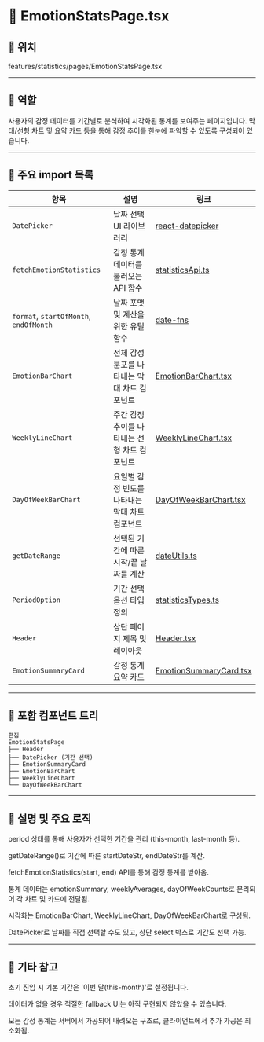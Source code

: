 # 📄 EmotionStatsPage.tsx
## 📁 위치
features/statistics/pages/EmotionStatsPage.tsx

---

## 🧭 역할
사용자의 감정 데이터를 기간별로 분석하여 시각화된 통계를 보여주는 페이지입니다.
막대/선형 차트 및 요약 카드 등을 통해 감정 추이를 한눈에 파악할 수 있도록 구성되어 있습니다.

---

## 🔗 주요 import 목록
| 항목                                     | 설명                         | 링크                                                             |
| -------------------------------------- | -------------------------- | -------------------------------------------------------------- |
| `DatePicker`                           | 날짜 선택 UI 라이브러리             | [react-datepicker](https://reactdatepicker.com/)               |
| `fetchEmotionStatistics`               | 감정 통계 데이터를 불러오는 API 함수     | [statisticsApi.ts](../api/statisticsApi.ts)                    |
| `format`, `startOfMonth`, `endOfMonth` | 날짜 포맷 및 계산을 위한 유틸 함수       | [date-fns](https://date-fns.org/)                              |
| `EmotionBarChart`                      | 전체 감정 분포를 나타내는 막대 차트 컴포넌트  | [EmotionBarChart.tsx](../components/EmotionBarChart.tsx)       |
| `WeeklyLineChart`                      | 주간 감정 추이를 나타내는 선형 차트 컴포넌트  | [WeeklyLineChart.tsx](../components/WeeklyLineChart.tsx)       |
| `DayOfWeekBarChart`                    | 요일별 감정 빈도를 나타내는 막대 차트 컴포넌트 | [DayOfWeekBarChart.tsx](../components/DayOfWeekBarChart.tsx)   |
| `getDateRange`                         | 선택된 기간에 따른 시작/끝 날짜를 계산     | [dateUtils.ts](../../../utils/dateUtils.ts)                    |
| `PeriodOption`                         | 기간 선택 옵션 타입 정의             | [statisticsTypes.ts](../types/statisticsTypes.ts)              |
| `Header`                               | 상단 페이지 제목 및 레이아웃           | [Header.tsx](../../layout/components/Header.tsx)            |
| `EmotionSummaryCard`                   | 감정 통계 요약 카드                | [EmotionSummaryCard.tsx](../components/EmotionSummaryCard.tsx) |


---

## 🧩 포함 컴포넌트 트리
```text
편집
EmotionStatsPage
├── Header
├── DatePicker (기간 선택)
├── EmotionSummaryCard
├── EmotionBarChart
├── WeeklyLineChart
└── DayOfWeekBarChart
```
---

## 📝 설명 및 주요 로직
period 상태를 통해 사용자가 선택한 기간을 관리 (this-month, last-month 등).

getDateRange()로 기간에 따른 startDateStr, endDateStr를 계산.

fetchEmotionStatistics(start, end) API를 통해 감정 통계를 받아옴.

통계 데이터는 emotionSummary, weeklyAverages, dayOfWeekCounts로 분리되어 각 차트 및 카드에 전달됨.

시각화는 EmotionBarChart, WeeklyLineChart, DayOfWeekBarChart로 구성됨.

DatePicker로 날짜를 직접 선택할 수도 있고, 상단 select 박스로 기간도 선택 가능.

---

## 📌 기타 참고
초기 진입 시 기본 기간은 '이번 달(this-month)'로 설정됩니다.

데이터가 없을 경우 적절한 fallback UI는 아직 구현되지 않았을 수 있습니다.

모든 감정 통계는 서버에서 가공되어 내려오는 구조로, 클라이언트에서 추가 가공은 최소화됨.

